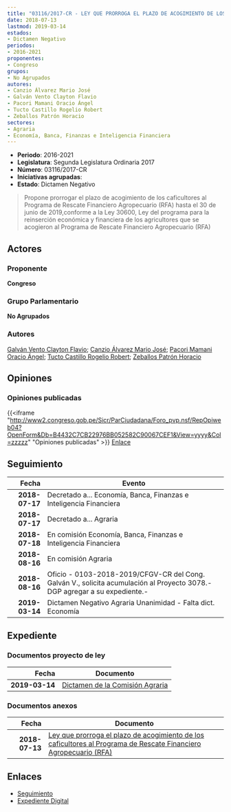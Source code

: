 ```yaml
---
title: "03116/2017-CR - LEY QUE PRORROGA EL PLAZO DE ACOGIMIENTO DE LOS CAFICULTORES AL PROGRAMA DE RESCATE FINANCIERO AGROPECUARIO (RFA)"
date: 2018-07-13
lastmod: 2019-03-14
estados:
- Dictamen Negativo
periodos:
- 2016-2021
proponentes:
- Congreso
grupos:
- No Agrupados
autores:
- Canzio Álvarez Mario José
- Galván Vento Clayton Flavio
- Pacori Mamani Oracio Ángel
- Tucto Castillo Rogelio Robert
- Zeballos Patrón Horacio
sectores:
- Agraria
- Economía, Banca, Finanzas e Inteligencia Financiera
---
```

- **Periodo**: 2016-2021
- **Legislatura**: Segunda Legislatura Ordinaria 2017
- **Número**: 03116/2017-CR
- **Iniciativas agrupadas**: 
- **Estado**: Dictamen Negativo

> Propone prorrogar el plazo de acogimiento de los caficultores al Programa de Rescate Financiero Agropecuario (RFA) hasta el 30 de junio de 2019,conforme a la Ley 30600, Ley del programa para la reinserción económica y financiera de los agricultores que se acogieron al Programa de Rescate Financiero Agropecuario (RFA)


## Actores

### Proponente

**Congreso**

### Grupo Parlamentario

**No Agrupados**

### Autores

[Galván Vento Clayton Flavio](mailto:mailto:cgalvan@congreso.gob.pe); [Canzio Álvarez Mario José](mailto:mailto:mcanzio@congreso.gob.pe); [Pacori Mamani Oracio Ángel](mailto:mailto:opacori@congreso.gob.pe); [Tucto Castillo Rogelio Robert](mailto:mailto:rtucto@congreso.gob.pe); [Zeballos Patrón Horacio](mailto:mailto:hzeballos@congreso.gob.pe)

## Opiniones

### Opiniones publicadas

{{<iframe "http://www2.congreso.gob.pe/Sicr/ParCiudadana/Foro_pvp.nsf/RepOpiweb04?OpenForm&Db=B4432C7CB22976BB052582C90067CEF1&View=yyyy&Col=zzzzz" "Opiniones publicadas" >}}
[Enlace](http://www2.congreso.gob.pe/Sicr/ParCiudadana/Foro_pvp.nsf/RepOpiweb04?OpenForm&Db=B4432C7CB22976BB052582C90067CEF1&View=yyyy&Col=zzzzz)


## Seguimiento

| Fecha | Evento |
|------:|--------|
| **2018-07-17** | Decretado a... Economía, Banca, Finanzas e Inteligencia Financiera |
| **2018-07-17** | Decretado a... Agraria |
| **2018-07-18** | En comisión Economía, Banca, Finanzas e Inteligencia Financiera |
| **2018-08-16** | En comisión Agraria |
| **2018-08-16** | Oficio - 0103-2018-2019/CFGV-CR del Cong. Galván V., solicita acumulación al Proyecto 3078.-DGP agregar a su expediente.- |
| **2019-03-14** | Dictamen Negativo Agraria Unanimidad - Falta dict. Economía |

## Expediente

### Documentos proyecto de ley

| Fecha | Documento |
|------:|-----------|
| **2019-03-14** | [Dictamen de la Comisión Agraria](http://www.leyes.congreso.gob.pe/Documentos/2016_2021/Dictamenes/Proyectos_de_Ley/03116DC01MAY20190314.pdf) |

### Documentos anexos

| Fecha | Documento |
|------:|-----------|
| **2018-07-13** | [Ley que prorroga el plazo de acogimiento de los caficultores al Programa de Rescate Financiero Agropecuario (RFA)](http://www.leyes.congreso.gob.pe/Documentos/2016_2021/Proyectos_de_Ley_y_de_Resoluciones_Legislativas/PL0311620180713.PDF) |

## Enlaces

- [Seguimiento](http://www2.congreso.gob.pe/Sicr/TraDocEstProc/CLProLey2016.nsf/f7fff46988ca05b1052578e100829cc7/489404e8ece51b75052582c900782505?OpenDocument)
- [Expediente Digital](http://www2.congreso.gob.pe/Sicr/TraDocEstProc/Expvirt_2011.nsf/visbusqptramdoc1621/03116?opendocument)

